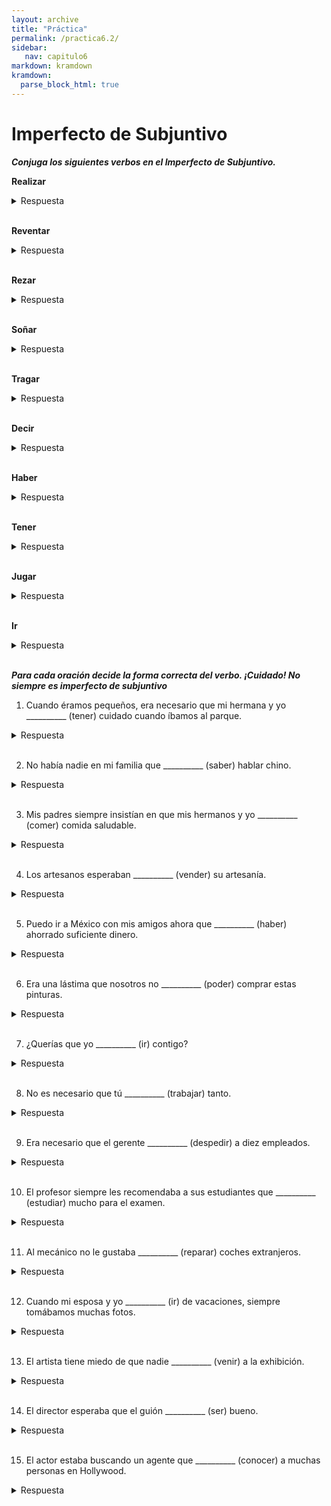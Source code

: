 ```yaml
---
layout: archive
title: "Práctica"
permalink: /practica6.2/
sidebar:
   nav: capitulo6
markdown: kramdown
kramdown:
  parse_block_html: true
---
```


# Imperfecto de Subjuntivo  

_**Conjuga los siguientes verbos en el Imperfecto de Subjuntivo.**_    

  **Realizar**
  <details><summary markdown=“span”>Respuesta</summary>
    - yo realizara        
    - tu realizaras     
    - él/ella/usted realizara       
    - nosotros realizáramos       
    - vosotros realizarais        
    - ellos/ellas/ustedes realizaran      
  </details>
  <br/>

  **Reventar**
  <details><summary markdown=“span”>Respuesta</summary>
    yo reventara
    tú reventaras
    él/ella/usted reventara 
    nosotros reventáramos
    vosotros reventarais
    ellos/ellas/ustedes reventaran 
  </details>
  <br/>

  **Rezar**
  <details><summary markdown=“span”>Respuesta</summary>
    yo rezara 
    tú rezaras
    él/ella/usted rezara 
    nosotros rezáramos 
    vosotros rezarais
    ellos/ellas/ustedes rezaran 
  </details>
  <br/>

  **Soñar**
  <details><summary markdown=“span”>Respuesta</summary>
    yo soñara
    tú soñaras 
    él/ella/usted soñara
    nosotros soñáramos 
    vosotros soñarais
    ellos/ellas/ustedes soñaran
  </details>
  <br/>

  **Tragar**
  <details><summary markdown=“span”>Respuesta</summary>
    yo tragara
    tú tragaras
    él/ella/usted tragara
    nosotros tragáramos 
    vosotros tragarais
    ellos/ellas/ustedes tragaran
  </details>
  <br/>

  **Decir**
  <details><summary markdown=“span”>Respuesta</summary>
    yo dijera
    tú dijeras
    él/ella/usted dijera
    nosotros dijéramos
    vosotros dijerais
    ellos/ellas/ustedes dijeran
  </details>
  <br/>

  **Haber**
  <details><summary markdown=“span”>Respuesta</summary>
    yo hubiera
    tú hubieras
    él/ella/usted hubiera
    nosotros hubiéramos 
    vosotros hubierais
    ellos/ellas/ustedes hubieran
  </details>
  <br/>

  **Tener**
  <details><summary markdown=“span”>Respuesta</summary>
    yo tuviera 
    tú tuvieras
    él/ella/usted tuviera
    nosotros tuviéramos
    vosotros tuvierais
    ellos/ellas/ustedes tuvieran
  </details>
  <br/>

  **Jugar**
  <details><summary markdown=“span”>Respuesta</summary>
    yo jugara
    tú jugaras
    él/ella/usted jugara 
    nosotros jugáramos
    vosotros jugarais
    ellos/ellas/ustedes jugaran 
  </details>
  <br/>

  **Ir**
  <details><summary markdown=“span”>Respuesta</summary>
    yo fuera
    tú fueras
    él/ella/usted fuera
    nosotros fuéramos
    vosotros fuerais
    ellos/ellas/ustedes fueran
  </details>
  <br/>
  
    
      
_**Para cada oración decide la forma correcta del verbo. ¡Cuidado! No siempre es imperfecto de subjuntivo**_    

1. Cuando éramos pequeños, era necesario que mi hermana y yo  __________ (tener) cuidado cuando íbamos al parque. 
  <details><summary markdown=“span”>Respuesta</summary>
    Tuviéramos
  </details>
  <br/>

2.  No había nadie en mi familia que __________ (saber) hablar chino.  
  <details><summary markdown=“span”>Respuesta</summary>
    Supiera
  </details>
  <br/>

3.  Mis padres siempre insistían en que mis hermanos y yo __________ (comer) comida saludable.
  <details><summary markdown=“span”>Respuesta</summary>
    Comiéramos
  </details>
  <br/>
  
4.  Los artesanos esperaban __________ (vender) su artesanía.  
  <details><summary markdown=“span”>Respuesta</summary>
    Vender (mismo sujeto)
  </details>
  <br/>
 
5.  Puedo ir a México con mis amigos ahora que __________ (haber) ahorrado suficiente dinero. 
  <details><summary markdown=“span”>Respuesta</summary>
    He
  </details>
  <br/>

6.  Era una lástima que nosotros no __________ (poder) comprar estas pinturas.  
  <details><summary markdown=“span”>Respuesta</summary>
    Pudiéramos 
  </details>
  <br/>

7. ¿Querías que yo __________ (ir) contigo? 
  <details><summary markdown=“span”>Respuesta</summary>
    Fuera
  </details>
  <br/>

8.  No es necesario que tú __________ (trabajar) tanto.   
  <details><summary markdown=“span”>Respuesta</summary>
    Trabajes
  </details>
  <br/>

9.  Era necesario que el gerente __________  (despedir) a diez empleados. 
  <details><summary markdown=“span”>Respuesta</summary>
    Despidiera
  </details>
  <br/>

10.  El profesor siempre les recomendaba a sus estudiantes que __________ (estudiar) mucho para el examen.  
  <details><summary markdown=“span”>Respuesta</summary>
    Estudiaran 
  </details>
  <br/>

11.  Al mecánico no le gustaba __________ (reparar) coches extranjeros. 
  <details><summary markdown=“span”>Respuesta</summary>
    Reparar (mismo sujeto)
  </details>
  <br/>

12.  Cuando mi esposa y yo __________ (ir) de vacaciones, siempre tomábamos muchas fotos.   
  <details><summary markdown=“span”>Respuesta</summary>
    Íbamos (imperfecto de indicativo, porque es una cláusula que requiere indicativo)
  </details>
  <br/>

13.  El artista tiene miedo de que nadie __________ (venir) a la exhibición.   
  <details><summary markdown=“span”>Respuesta</summary>
    Venga
  </details>
  <br/>

14.  El director esperaba que el guión __________ (ser) bueno. 
  <details><summary markdown=“span”>Respuesta</summary>
    Fuera
  </details>
  <br/> 

15.  El actor estaba buscando un agente que __________ (conocer) a muchas personas en Hollywood.  
  <details><summary markdown=“span”>Respuesta</summary>
    Conozca
  </details>
  <br/>